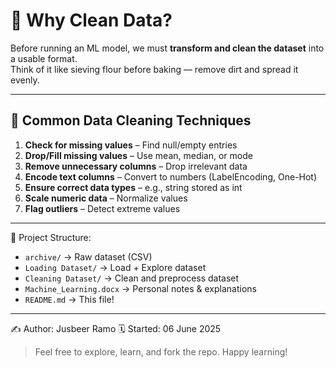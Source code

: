 # 🧹 Why Clean Data?

Before running an ML model, we must **transform and clean the dataset** into a usable format.  
Think of it like sieving flour before baking — remove dirt and spread it evenly.

---

## 🔧 Common Data Cleaning Techniques

1. **Check for missing values** – Find null/empty entries  
2. **Drop/Fill missing values** – Use mean, median, or mode  
3. **Remove unnecessary columns** – Drop irrelevant data  
4. **Encode text columns** – Convert to numbers (LabelEncoding, One-Hot)  
5. **Ensure correct data types** – e.g., string stored as int  
6. **Scale numeric data** – Normalize values  
7. **Flag outliers** – Detect extreme values

---

📂 Project Structure:
- `archive/` → Raw dataset (CSV)
- `Loading Dataset/` → Load + Explore dataset
- `Cleaning Dataset/` → Clean and preprocess dataset
- `Machine_Learning.docx` → Personal notes & explanations
- `README.md` → This file!

---

✍️ Author: Jusbeer Ramo
🗓️ Started: 06 June 2025

> Feel free to explore, learn, and fork the repo. Happy learning!